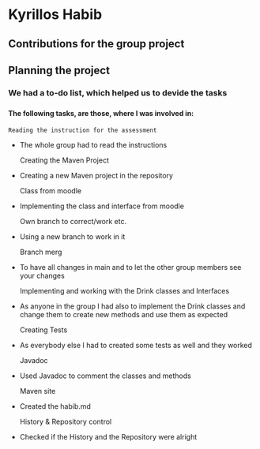 # Kyrillos Habib
## Contributions for the group project

## Planning the project
### We had a to-do list, which helped us to devide the tasks
#####
#### The following tasks, are those, where I was involved in:


    Reading the instruction for the assessment
- The whole group had to read the instructions


    Creating the Maven Project
- Creating a new Maven project in the repository


    Class from moodle
- Implementing the class and interface from moodle


    Own branch to correct/work etc.
- Using a new branch to work in it 


    Branch merg
- To have all changes in main and to let the other group members see your changes



    Implementing and working with the Drink classes and Interfaces
- As anyone in the group I had also to implement the Drink classes and change them to create new methods and use them as expected


    Creating Tests
- As everybody else I had to created some tests as well and they worked


    Javadoc
- Used Javadoc to comment the classes and methods


    Maven site
- Created the habib.md


    History & Repository control
- Checked if the History and the Repository were alright
